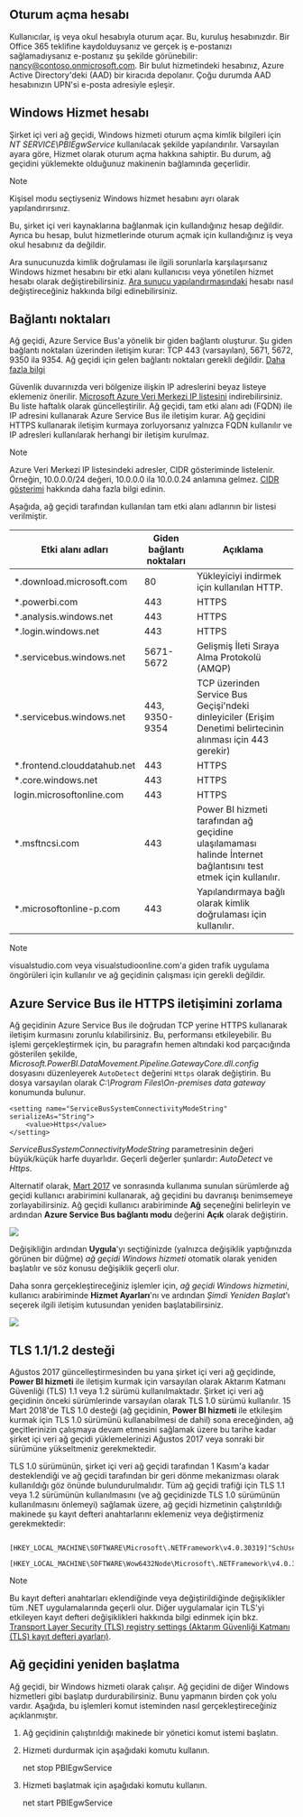 ## <a name="sign-in-account"></a>Oturum açma hesabı
Kullanıcılar, iş veya okul hesabıyla oturum açar. Bu, kuruluş hesabınızdır. Bir Office 365 teklifine kaydolduysanız ve gerçek iş e-postanızı sağlamadıysanız e-postanız şu şekilde görünebilir: nancy@contoso.onmicrosoft.com. Bir bulut hizmetindeki hesabınız, Azure Active Directory'deki (AAD) bir kiracıda depolanır. Çoğu durumda AAD hesabınızın UPN'si e-posta adresiyle eşleşir.

## <a name="windows-service-account"></a>Windows Hizmet hesabı
Şirket içi veri ağ geçidi, Windows hizmeti oturum açma kimlik bilgileri için *NT SERVICE\PBIEgwService* kullanılacak şekilde yapılandırılır. Varsayılan ayara göre, Hizmet olarak oturum açma hakkına sahiptir. Bu durum, ağ geçidini yüklemekte olduğunuz makinenin bağlamında geçerlidir.

> [!NOTE]
> Kişisel modu seçtiyseniz Windows hizmet hesabını ayrı olarak yapılandırırsınız.
> 
> 

Bu, şirket içi veri kaynaklarına bağlanmak için kullandığınız hesap değildir.  Ayrıca bu hesap, bulut hizmetlerinde oturum açmak için kullandığınız iş veya okul hesabınız da değildir.

Ara sunucunuzda kimlik doğrulaması ile ilgili sorunlarla karşılaşırsanız Windows hizmet hesabını bir etki alanı kullanıcısı veya yönetilen hizmet hesabı olarak değiştirebilirsiniz. [Ara sunucu yapılandırmasındaki](../service-gateway-proxy.md#changing-the-gateway-service-account-to-a-domain-user) hesabı nasıl değiştireceğiniz hakkında bilgi edinebilirsiniz.

## <a name="ports"></a>Bağlantı noktaları
Ağ geçidi, Azure Service Bus'a yönelik bir giden bağlantı oluşturur. Şu giden bağlantı noktaları üzerinden iletişim kurar: TCP 443 (varsayılan), 5671, 5672, 9350 ila 9354.  Ağ geçidi için gelen bağlantı noktaları gerekli değildir. [Daha fazla bilgi](https://azure.microsoft.com/documentation/articles/service-bus-fundamentals-hybrid-solutions/)

Güvenlik duvarınızda veri bölgenize ilişkin IP adreslerini beyaz listeye eklemeniz önerilir. [Microsoft Azure Veri Merkezi IP listesini](https://www.microsoft.com/download/details.aspx?id=41653) indirebilirsiniz. Bu liste haftalık olarak güncelleştirilir. Ağ geçidi, tam etki alanı adı (FQDN) ile IP adresini kullanarak Azure Service Bus ile iletişim kurar. Ağ geçidini HTTPS kullanarak iletişim kurmaya zorluyorsanız yalnızca FQDN kullanılır ve IP adresleri kullanılarak herhangi bir iletişim kurulmaz.

> [!NOTE]
> Azure Veri Merkezi IP listesindeki adresler, CIDR gösteriminde listelenir. Örneğin, 10.0.0.0/24 değeri, 10.0.0.0 ila 10.0.0.24 anlamına gelmez. [CIDR gösterimi](http://whatismyipaddress.com/cidr) hakkında daha fazla bilgi edinin.
> 
> 

Aşağıda, ağ geçidi tarafından kullanılan tam etki alanı adlarının bir listesi verilmiştir.

| Etki alanı adları | Giden bağlantı noktaları | Açıklama |
| --- | --- | --- |
| *.download.microsoft.com |80 |Yükleyiciyi indirmek için kullanılan HTTP. |
| *.powerbi.com |443 |HTTPS |
| *.analysis.windows.net |443 |HTTPS |
| *.login.windows.net |443 |HTTPS |
| *.servicebus.windows.net |5671-5672 |Gelişmiş İleti Sıraya Alma Protokolü (AMQP) |
| *.servicebus.windows.net |443, 9350-9354 |TCP üzerinden Service Bus Geçişi'ndeki dinleyiciler (Erişim Denetimi belirtecinin alınması için 443 gerekir) |
| *.frontend.clouddatahub.net |443 |HTTPS |
| *.core.windows.net |443 |HTTPS |
| login.microsoftonline.com |443 |HTTPS |
| *.msftncsi.com |443 |Power BI hizmeti tarafından ağ geçidine ulaşılamaması halinde İnternet bağlantısını test etmek için kullanılır. |
| *.microsoftonline-p.com |443 |Yapılandırmaya bağlı olarak kimlik doğrulaması için kullanılır. |

> [!NOTE]
> visualstudio.com veya visualstudioonline.com'a giden trafik uygulama öngörüleri için kullanılır ve ağ geçidinin çalışması için gerekli değildir.
> 
> 

## <a name="forcing-https-communication-with-azure-service-bus"></a>Azure Service Bus ile HTTPS iletişimini zorlama
Ağ geçidinin Azure Service Bus ile doğrudan TCP yerine HTTPS kullanarak iletişim kurmasını zorunlu kılabilirsiniz. Bu, performansı etkileyebilir. Bu işlemi gerçekleştirmek için, bu paragrafın hemen altındaki kod parçacığında gösterilen şekilde, *Microsoft.PowerBI.DataMovement.Pipeline.GatewayCore.dll.config* dosyasını düzenleyerek `AutoDetect` değerini `Https` olarak değiştirin. Bu dosya varsayılan olarak *C:\Program Files\On-premises data gateway* konumunda bulunur.

```
<setting name="ServiceBusSystemConnectivityModeString" serializeAs="String">
    <value>Https</value>
</setting>
```

*ServiceBusSystemConnectivityModeString* parametresinin değeri büyük/küçük harfe duyarlıdır. Geçerli değerler şunlardır: *AutoDetect* ve *Https*.

Alternatif olarak, [Mart 2017](https://powerbi.microsoft.com/blog/power-bi-gateways-march-update/) ve sonrasında kullanıma sunulan sürümlerde ağ geçidi kullanıcı arabirimini kullanarak, ağ geçidini bu davranışı benimsemeye zorlayabilirsiniz. Ağ geçidi kullanıcı arabiriminde **Ağ** seçeneğini belirleyin ve ardından **Azure Service Bus bağlantı modu** değerini **Açık** olarak değiştirin.

![](./media/gateway-onprem-accounts-ports-more/gw-onprem_01.png)

Değişikliğin ardından **Uygula**'yı seçtiğinizde (yalnızca değişiklik yaptığınızda görünen bir düğme) *ağ geçidi Windows hizmeti* otomatik olarak yeniden başlatılır ve söz konusu değişiklik geçerli olur.

Daha sonra gerçekleştireceğiniz işlemler için, *ağ geçidi Windows hizmetini*, kullanıcı arabiriminde **Hizmet Ayarları**'nı ve ardından *Şimdi Yeniden Başlat*'ı seçerek ilgili iletişim kutusundan yeniden başlatabilirsiniz.

![](./media/gateway-onprem-accounts-ports-more/gw-onprem_02.png)

## <a name="support-for-tls-1112"></a>TLS 1.1/1.2 desteği
Ağustos 2017 güncelleştirmesinden bu yana şirket içi veri ağ geçidinde, **Power BI hizmeti** ile iletişim kurmak için varsayılan olarak Aktarım Katmanı Güvenliği (TLS) 1.1 veya 1.2 sürümü kullanılmaktadır. Şirket içi veri ağ geçidinin önceki sürümlerinde varsayılan olarak TLS 1.0 sürümü kullanılır. 15 Mart 2018'de TLS 1.0 desteği (ağ geçidinin, **Power BI hizmeti** ile etkileşim kurmak için TLS 1.0 sürümünü kullanabilmesi de dahil) sona ereceğinden, ağ geçitlerinizin çalışmaya devam etmesini sağlamak üzere bu tarihe kadar şirket içi veri ağ geçidi yüklemelerinizi Ağustos 2017 veya sonraki bir sürümüne yükseltmeniz gerekmektedir.

TLS 1.0 sürümünün, şirket içi veri ağ geçidi tarafından 1 Kasım'a kadar desteklendiği ve ağ geçidi tarafından bir geri dönme mekanizması olarak kullanıldığı göz önünde bulundurulmalıdır. Tüm ağ geçidi trafiği için TLS 1.1 veya 1.2 sürümünün kullanılmasını (ve ağ geçidinizde TLS 1.0 sürümünün kullanılmasını önlemeyi) sağlamak üzere, ağ geçidi hizmetinin çalıştırıldığı makinede şu kayıt defteri anahtarlarını eklemeniz veya değiştirmeniz gerekmektedir:

        [HKEY_LOCAL_MACHINE\SOFTWARE\Microsoft\.NETFramework\v4.0.30319]"SchUseStrongCrypto"=dword:00000001
        [HKEY_LOCAL_MACHINE\SOFTWARE\Wow6432Node\Microsoft\.NETFramework\v4.0.30319]"SchUseStrongCrypto"=dword:00000001

> [!NOTE]
> Bu kayıt defteri anahtarları eklendiğinde veya değiştirildiğinde değişiklikler tüm .NET uygulamalarında geçerli olur. Diğer uygulamalar için TLS'yi etkileyen kayıt defteri değişiklikleri hakkında bilgi edinmek için bkz. [Transport Layer Security (TLS) registry settings (Aktarım Güvenliği Katmanı (TLS) kayıt defteri ayarları)](https://docs.microsoft.com/windows-server/security/tls/tls-registry-settings).
> 
> 

## <a name="how-to-restart-the-gateway"></a>Ağ geçidini yeniden başlatma
Ağ geçidi, bir Windows hizmeti olarak çalışır. Ağ geçidini de diğer Windows hizmetleri gibi başlatıp durdurabilirsiniz. Bunu yapmanın birden çok yolu vardır. Aşağıda, bu işlemleri komut isteminden nasıl gerçekleştireceğiniz açıklanmıştır.

1. Ağ geçidinin çalıştırıldığı makinede bir yönetici komut istemi başlatın.
2. Hizmeti durdurmak için aşağıdaki komutu kullanın.
   
   net stop PBIEgwService
3. Hizmeti başlatmak için aşağıdaki komutu kullanın.
   
   net start PBIEgwService

